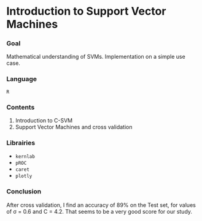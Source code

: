 # Introduction to Support Vector Machines

### Goal
Mathematical understanding of SVMs. Implementation on a simple use case.

### Language
```R```

### Contents
1. Introduction to C-SVM
2. Support Vector Machines and cross validation

### Librairies
* ```kernlab```
* ```pROC```
* ```caret```
* ```plotly```

### Conclusion
After cross validation, I find an accuracy of 89% on the Test set, for values of σ = 0.6 and C = 4.2. That seems to be a
very good score for our study.
